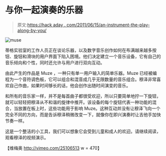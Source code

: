 # 与你一起演奏的乐器

> 原文:[https://hack aday . com/2011/06/15/an-instrument-the-play-along-by-you/](https://hackaday.com/2011/06/15/an-instrument-that-plays-along-with-you/)

![muse](../Images/c9990fee39208578155b4fbe7aa169ed.png "muse")

蒂格实验室的工作人员正在谈论乐器，以及数字音乐创作如何在布满越来越多按钮、旋钮和滑块的用户界面下陷入困境。他们决定建立一个音乐设备，它有自己的音乐倾向和个性，同时还允许与用户进行双向互动。

由此产生的作品是 Muze ，一种只有单一用户输入的简单乐器。Muze 已经被编程为一个音符调色板，它可以组合和混音成几乎无限数量的音乐组合。穆泽非常喜欢自己作曲，如果时间够长的话，他会创作出随时间演变的音乐。

和所有的音乐家一样，并不是每首曲子都很受欢迎，所以只要简单地拧一下旋钮，就可以轻轻把穆泽从不和谐的旋律中推开。该设备的每个旋钮代表一种功能的混合，当放置在板上时，这些功能用于影响 Muze。这种互动并没有让穆泽飞向一个完全不同的方向，而是告诉穆泽稍微改变一下，就像你在即兴演奏时让吉他手加快节奏一样。

这是一个整洁的小工具，我们可以想象它会受到儿童和成人的欢迎。请继续阅读，观看穆泽的视频演示。

【维梅奥 http://vimeo.com/25106513 w = 470】